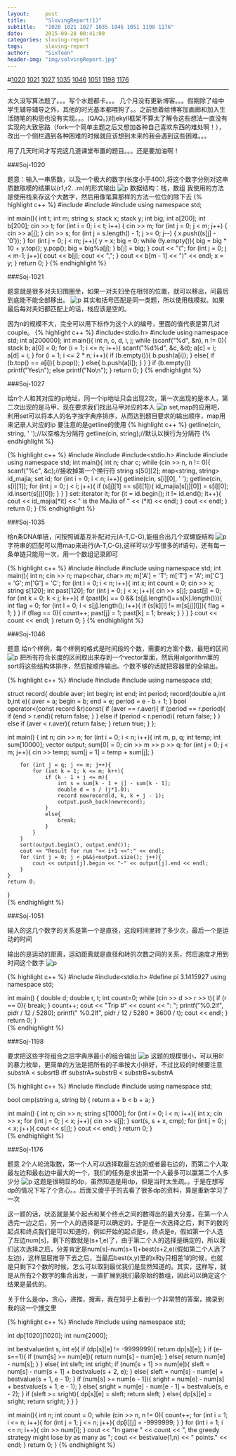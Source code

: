 ```yaml
---
layout:     post
title:      "SlovingReport(1)"
subtitle:   "1020 1021 1027 1035 1046 1051 1198 1176"
date:       2015-09-28 00:41:00
categories: sloving-report
tags:       sloving-report
author:     "SixTeen"
header-img: "img/solvingReport.jpg"
---
```


#<a href="#01">1020</a> <a href="#02">1021</a> <a href="#03">1027</a> <a href="#04">1035</a> <a href="#05">1046</a> <a href="#06">1051</a> <a href="#07">1198</a> <a href="#08">1176</a>

---

太久没写算法题了。。。写个水题都卡。。。
几个月没有更新博客。。。假期除了给中学生辅导辅导之外，其他的时光基本都喂狗了。。之前想着给博客加画廊和加入生活随笔的构思也没有实现。。。(QAQ。)对jekyll框架不算太了解令这些想法一直没有实现的大致思路（fork一个简单主题之后又想加各种自己喜欢东西的难处啊！），改出一个侧栏遇到各种困难的时候就应该想到未来的我会遇到这些困难。。。

用了几天时间才写完这几道课堂布置的题目。。。还是要加油啊！


###<a name="01"></a>Soj-1020

题意：输入一串质数，以及一个极大的数字(长度小于400),将这个数字分别对这串质数取模的结果以(r1,r2...rn)的形式输出
![p](/img/slovingReport/1020.png)
数据结构：栈，数组
我使用的方法是使用栈来存这个大数字，然后用像笔算那样的方法一位位的除下去
{% highlight c++ %}
#include<iostream>
#include<string>
#include<stack>
using namespace std;

int main(){
    int t;
    int m;
    string s;
    stack<int> x;
    stack<int> y;
    int big;
    int a[200];
    int b[200];
    cin >> t;
    for (int i = 0; i < t; i++) {
        cin >> m;
        for (int j = 0; j < m; j++) {
            cin >> a[j];
        }
        cin >> s;
        for (int j = s.length() - 1; j >= 0; j--) {
            x.push((s[j] - '0'));
        }
        for (int j = 0; j < m; j++){
            y = x;
            big = 0;
            while (!y.empty()){
                big = big * 10 + y.top();
                y.pop();
                big = big%a[j];
            }
            b[j] = big;
        }
        cout << "(";
        for (int j = 0; j < m-1; j++){
            cout << b[j];
            cout << ",";
        }
        cout << b[m - 1] << ")" << endl;
        x = y;
    }
    return 0;
}
{% endhighlight %}

###<a name="02"></a>Soj-1021

题意就是很多对夫妇围圈坐，如果一对夫妇坐在相邻的位置，就可以移出，问最后到底能不能全部移出。
![p](/img/slovingReport/1021.png)
其实和括号匹配是同一类题，所以使用栈模拟。如果最后每对夫妇都匹配上的话，栈应该是空的。

因为n的规模不大，完全可以用下标作为这个人的编号，里面的值代表是第几对couple。
{% highlight c++ %}
#include<stdio.h>
#include<stack>
using namespace std;
int a[200000];
int main(){
    int n, c, d, i, j;
    while (scanf("%d", &n), n != 0){
        stack<int> b;
        a[0] = 0;
        for (i = 1; i <= n; i++){
            scanf("%d%d", &c, &d);
            a[c] = i;
            a[d] = i;
        }
        for (i = 1; i <= 2 * n; i++){
            if (b.empty()){
                b.push(a[i]);
            }
            else{
                if (b.top() == a[i]){
                    b.pop();
                }
                else{
                    b.push(a[i]);
                }
            }
        }
        if (b.empty()) printf("Yes\n");
        else printf("No\n");
    }
    return 0;
}
{% endhighlight %}

###<a name="03"></a>Soj-1027

给n个人和其对应的ip地址，同一个ip地址只会出现2次，第一次出现的是本人，第二次出现的是马甲，现在要求我们找出马甲对应的本人
![p](/img/slovingReport/1027.png)
set,map的应用吧，利用set可以将本人的名字按字典序排序，从而达到题目要求的输出顺序，map用来记录人对应的ip
要注意的是getline的使用
{% highlight c++ %}
getline(cin, string, ' ');//以空格为分隔符
getline(cin, string);//默认以换行为分隔符
{% endhighlight %}


{% highlight c++ %}
#include<iostream>
#include<string>
#include<stdio.h>
#include<map>
#include<set>
using namespace std;
int main(){
    int n;
    char c;
    while (cin >> n, n != 0){
        scanf("%c", &c);//接收掉第一个换行符
        string s[50][2];
        map<string, string> id_majia;
        set<string> id;
        for (int i = 0; i < n; i++){
            getline(cin, s[i][0], ' ');
            getline(cin, s[i][1]);
            for (int j = 0; j < i; j++){
                if (s[j][1] == s[i][1]){
                    id_majia[s[j][0]] = s[i][0];
                    id.insert(s[j][0]);
                }
            }
        }
        set<string>::iterator it;
        for (it = id.begin(); it != id.end(); it++){
            cout << id_majia[*it] << " is the MaJia of " << (*it) << endl;
        }
        cout << endl;
    }
    return 0;
}
{% endhighlight %}

###<a name="04"></a>Soj-1035

给n条DNA单链，问按照碱基互补配对元(A-T,C-G),能组合出几个双螺旋结构
![p](/img/slovingReport/1035.png)
字符串的匹配可以用map来进行(A-T,C-G),这样可以少写很多的if语句，还有每一条单链只能用一次，用一个数组记录即可

{% highlight c++ %}
#include<iostream>
#include<string>
#include<map>
using namespace std;
int main(){
    int n;
    cin >> n;
    map<char, char> m;
    m['A'] = 'T';
    m['T'] = 'A';
    m['C'] = 'G';
    m['G'] = 'C';
    for (int i = 0; i < n; i++){
        int x;
        int count = 0;
        cin >> x;
        string s[120];
        int past[120];
        for (int j = 0; j < x; j++){
            cin >> s[j];
            past[j] = 0;
            for (int k = 0; k < j; k++){
                if (past[k] == 0 && (s[j].length()==s[k].length())){
                    int flag = 0;
                    for (int l = 0; l < s[j].length(); l++){
                        if (s[k][l] != m[s[j][l]]){
                            flag = 1;
                        }
                    }
                    if (flag == 0){
                        count++;
                        past[j] = 1;
                        past[k] = 1;
                        break;
                    }
                }
            }
        }
        cout << count << endl;
    }
    return 0;
}
{% endhighlight %}

###<a name="05"></a>Soj-1046

题意 给n个样例，每个样例的格式是时间段的个数，需要的方案个数，最短的区间
![p](/img/slovingReport/1046.png)
把所有符合长度的区间取出来存到一个vector里面，然后用algorithm里的sort将这些结构体排序，然后按顺序输出。个数不够的话就把容器里的全输出。

{% highlight c++ %}
#include<iostream>
#include<vector>
#include<algorithm>
using namespace std;

struct record{
    double aver;
    int begin;
    int end;
    int period;
    record(double a,int b,int e){
        aver = a;
        begin = b;
        end = e;
        period = e - b + 1;
    }
    bool operator<(const record &r)const{
        if (aver == r.aver){
            if (period == r.period){
                if (end > r.end){
                    return false;
                }
            }
            else if (period < r.period){
                return false;
            }
        }
        else if (aver < r.aver){
            return false;
        }
        return true;
    }
};


int main() {
    int n;
    cin >> n;
    for (int i = 0; i < n; i++){
        int m, p, q;
        int temp;
        int sum[10000];
        vector<record> output;
        sum[0] = 0;
        cin >> m >> p >> q;
        for (int j = 0; j < m; j++){
            cin >> temp;
            sum[j + 1] = temp + sum[j];
        }

        for (int j = q; j <= m; j++){
            for (int k = 1; k <= m; k++){
                if (k - 1 + j <= m){
                    int s = sum[k - 1 + j] - sum[k - 1];
                    double d = s / (j*1.0);
                    record newrecord(d, k, k + j - 1);
                    output.push_back(newrecord);
                }
                else{
                    break;
                }
            }
        }
        sort(output.begin(), output.end());
        cout << "Result for run "<< i+1 <<":" << endl;
        for (int j = 0; j < p&&j<output.size(); j++){
            cout << output[j].begin << "-" << output[j].end << endl;
        }
    }
    return 0;
}              
{% endhighlight %}


###<a name="06"></a>Soj-1051

输入的这几个数字的关系是第一个是直径，这段时间里转了多少次，最后一个是运动的时间

输出的是运动的距离，运动距离就是直径和转的次数之间的关系，然后速度才用到时间这个数字
![p](/img/slovingReport/1051.png)

{% highlight c++ %}
#include<iostream>
#include<stdio.h>
#define pi 3.1415927
using namespace std;

int main() {
    double d;
    double r, t;
    int count=0;
    while (cin >> d >> r >> t){
        if (r == 0){
            break;
        }
        count++;
        cout << "Trip #" << count << ": ";
        printf("%0.2lf", pi*d*r / 12 / 5280);
        printf(" %0.2lf", pi*d*r / 12 / 5280 * 3600 / t);
        cout << endl;
    }
    return 0;
}      
{% endhighlight %}

###<a name="07"></a>Soj-1198

要求把这些字符组合之后字典序最小的组合输出
![p](/img/slovingReport/1198.png)
这题的规模很小，可以用8!的暴力枚举，更简单的方法是把所有的子串按大小排好，不过比较的时候要注意substrA < subsrtB iff substrA+substrB < substrB+substrA

{% highlight c++ %}
#include<iostream>
#include<string>
#include<algorithm>
using namespace std;

bool cmp(string a, string b) {
    return a + b < b + a;
}

int main() {
    int n;
    cin >> n;
    string s[1000];
    for (int i = 0; i < n; i++){
        int x;
        cin >> x;
        for (int j = 0; j < x; j++){
            cin >> s[j];
        }
        sort(s, s + x, cmp);
        for (int j = 0; j < x; j++){
            cout << s[j];
        }
        cout << endl;
    }
    return 0;
}              
{% endhighlight %}

###<a name="08"></a>Soj-1176

题意 2个人轮流取数，第一个人可以选择取最左边的或者最右边的，而第二个人取最左边和最右边中最大的一个，我们的任务是求出第一个人最多可以赢第二个人多少分
![p](/img/slovingReport/1176.png)
这题是很明显的dp，虽然知道是用dp，但是当时太生疏。。于是在想写dp的情况下写了个贪心。。后面又傻乎乎的去看了很多dp的资料，算是重新学习了一次

这一题的话，状态就是某个起点和某个终点之间的数得出的最大分差，在第一个人选完一边之后，另一个人的选择是可以确定的，于是在一次选择之后，剩下的数的起点和终点我们是可以知道的，例如开始的起点是s，终点是e，假如第一个人选了左边num[s]，剩下的数就是(s+1,e)了，由于第二个人的选择是确定的，所以我们这次选择之后，分差肯定是num[s]-num[s+1]+best(s+2,e)(假如第二个人选了左边)，这样层层推导下去之后，当最后best(x,y)里的x和y只相差1的时候，也就是只剩下2个数的时候，怎么可以取到最优我们是显然知道的。其实，这样写，就是从所有2个数字的集合出发，一直扩展到我们最原始的数组，因此可以确定这个结果是最优的。

关于什么是dp，贪心，递推，搜索，我在知乎上看到一个非常赞的答案，摘录到我的这一个[博文](/algorithm/Algorithm/)里

{% highlight c++ %}
#include<iostream>
#include<cstdlib>
using namespace std;

int dp[1020][1020];
int num[2000];

int bestvalue(int s, int e){
    if (dp[s][e] != -9999999){
        return dp[s][e];
    }
    if (e-s==1){
        if (num[s] >= num[e]){
            return num[s] - num[e];
        }
        else{
            return num[e] - num[s];
        }
    }
    else{
        int sleft;
        int sright;
        if (num[s + 1] >= num[e]){
            sleft = num[s] - num[s + 1] + bestvalue(s + 2, e);
        }
        else{
            sleft = num[s] - num[e] + bestvalue(s + 1, e - 1);
        }
        if (num[s] >= num[e - 1]){
            sright = num[e] - num[s] + bestvalue(s + 1, e - 1);
        }
        else{
            sright = num[e] - num[e - 1] + bestvalue(s, e - 2);
        }
        if (sleft >= sright){
            dp[s][e] = sleft;
            return sleft;
        }
        else{
            dp[s][e] = sright;
            return sright;
        }
    }
}

int main(){
    int n;
    int count = 0;
    while (cin >> n, n != 0){
        count++;
        for (int i = 1; i <= n; i++){
            for (int j = 1; j <= n; j++){
                dp[i][j] = -9999999;
            }
        }
        for (int i = 1; i <= n; i++){
            cin >> num[i];
        }
        cout << "In game " << count << ", the greedy strategy might lose by as many as ";
        cout << bestvalue(1,n) << " points." << endl;
    }
    return 0;
}
{% endhighlight %}